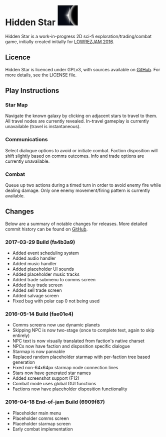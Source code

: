 # Hidden Star ![alt text](https://github.com/Cheeseness/hidden-star/raw/master/hidden-star.png "Hidden Star")

Hidden Star is a work-in-progress 2D sci-fi exploration/trading/combat game, initially created initially for [LOWREZJAM 2016](https://itch.io/jam/lowrezjam2016).


## Licence
Hidden Star is licenced under GPLv3, with sources available on [GitHub](https://github.com/Cheeseness/hidden-star). For more details, see the LICENSE file.


## Play Instructions

### Star Map
Navigate the known galaxy by clicking on adjacent stars to travel to them.
All travel nodes are currently revealed. In-travel gameplay is currently unavailable (travel is instantaneous).

### Communications
Select dialogue options to avoid or initiate combat.
Faction disposition will shift slightly based on comms outcomes. Info and trade options are currently unavailable.

### Combat
Queue up two actions during a timed turn in order to avoid enemy fire while dealing damage.
Only one enemy movement/firing pattern is currently available.


## Changes

Below are a summary of notable changes for releases. More detailed commit history can be found on [GitHub](https://github.com/Cheeseness/hidden-star/commits/master).

### 2017-03-29 Build (fa4b3a9)
* Added event scheduling system
* Added audio handler
* Added music handler
* Added placeholder UI sounds
* Added placeholder music tracks
* Added trade submenu to comms screen
* Added buy trade screen
* Added sell trade screen
* Added salvage screen
* Fixed bug with polar cap 0 not being used

### 2016-05-14 Build (fae01e4)
* Comms screens now use dynamic planets
* Skipping NPC is now two-stage (once to complete text, again to skip entirely)
* NPC text is now visually translated from faction's native charset
* NPCs now have faction and disposition specific dialogue
* Starmap is now pannable
* Replaced random placeholder starmap with per-faction tree based generation
* Fixed non-64x64px starmap node connection lines
* Stars now have generated star names
* Added screenshot support (F12)
* Combat mode uses global GUI functions
* Factions now have placeholder disposition functionality

### 2016-04-18 End-of-jam Build (6909f87)
* Placeholder main menu
* Placeholder comms screen
* Placeholder starmap screen
* Early combat implementation

